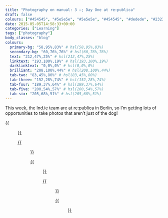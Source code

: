 ```yaml
---
title: "Photography on manual: 3 –; Day One at re:publica"
draft: false
colours: ["#454545", "#5e5e5e", "#5e5e5e", "#454545", "#dedede", "#232323", "#dedede"]
date: 2015-05-05T14:58:33+00:00
categories: ["Learning"]
tags: ["photography"]
body_classes: "blog"
colours:
  primary-bg: "58,95%,83%" # hsl(58,95%,83%)
  secondary-bg: "60,76%,76%" # hsl(60,76%,76%)
  text: "212,47%,25%" # hsl(212,47%,25%)
  linktext: "193,100%,19%" # hsl(193,100%,19%)
  darklinktext: "0,0%,0%" # hsl(0,0%,0%)
  brilliant: "208,100%,44%" # hsl(208,100%,44%)
  tab-two: "83,45%,80%" # hsl(83,45%,80%)
  tab-three: "152,28%,74%" # hsl(152,28%,74%)
  tab-four: "189,37%,64%" # hsl(189,37%,64%)
  tab-five: "200,54%,57%" # hsl(200,54%,57%)
  tab-six: "205,68%,51%" # hsl(205,68%,51%)
---
```


This week, the Ind.ie team are at re:publica in Berlin, so I’m getting lots of opportunities to take photos that aren’t just of the dog!

[{{<figure class="wp-caption aligncenter size-full wp-image-4668" src="/images/2015/05/DSCF3596-small.jpg" alt="Sign for re:publica event, stage one" width="1500" height="1000" caption="re:publica in Berlin">}}](/images/2015/05/DSCF3596-small.jpg)

[{{<figure class="wp-caption aligncenter size-full wp-image-4672" src="/images/2015/05/DSCF3538-small.jpg" alt="A projected luminous anti-gun symbol on a floor" width="1500" height="1000" caption="**Projection.** A very abstract photo.">}}](/images/2015/05/DSCF3538-small.jpg)

[{{<figure class="wp-caption aligncenter size-full wp-image-4669" src="/images/2015/05/DSCF3603-small.jpg" alt="Big hallway with lots of seats and a stage at one end. A few people in the distance." width="1500" height="1000" caption="**STG-1 (Stage 1) at re:publica.** A fairly dark location, lit very strongly at one end. I managed to get a blurry walking man against it all.">}}](/images/2015/05/DSCF3603-small.jpg)

[{{<figure class="wp-caption aligncenter size-full wp-image-4670" src="/images/2015/05/DSCF3612-small.jpg" alt="Close up photo of Aral Balkan" width="1500" height="1000" caption="**Close up Aral.** Chopped the top of his head off, and he’s a bit coloured by the red light. I’m pleased I managed to get his face in focus, though it’s stronger around his mouth, whereas I guess the eyes is where we should be aiming for sharpness?">}}](/images/2015/05/DSCF3612-small.jpg)

[{{<figure class="wp-caption aligncenter size-full wp-image-4671" src="/images/2015/05/DSCF3679-small.jpg" alt="Photo of two women speaking on stage from behind the heads of two audience members" width="1500" height="1000" caption="**Between heads.** It’s not the most interesting shot, but I was pleased to get an in-focus photo between the heads in front of me.">}}](/images/2015/05/DSCF3679-small.jpg)

